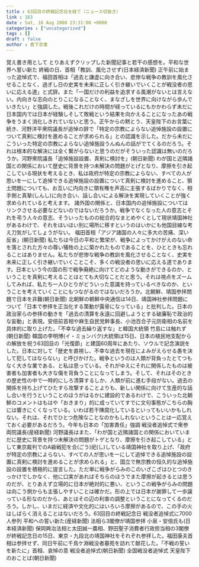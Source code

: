 ```yaml
---
title : 63回目の終戦記念日を経て（ニュース切抜き）
link : 163
date : Sat, 16 Aug 2008 23:31:00 +0000
categories : ["uncategorized"]
tags : []
draft : false
author : 倉下忠憲
---
```


覚え書き用として とりあえずクリップした新聞記事と若干の感想を。平和な世界へ誓い新た 終戦の日、首相「教訓、風化させず(日本経済新聞)  正午前に始まった追悼式で、福田首相は「過去と謙虚に向き合い、悲惨な戦争の教訓を風化させることなく、過ぎし日の史実を未来に正しく引き継いでいくことが戦没者の思いに応える道」と式辞。また「一国だけの利益を追求する風潮がないとは言えない。内向きな志向のとりこになることなく、まなざしを世界に向けながら歩んでいきたい」と強調した。戦後これだけの時間が経っているにもかかわらず未だに日本国内では日本が経験しそして敗戦という結果を向かえることになったあの戦争をうまく消化しきれていないと思う。正午からの黙とう、天皇陛下のお言葉に続き、河野洋平衆院議長が追悼の辞で「特定の宗教によらない追悼施設の設置について真剣に検討を進めることが求められる」との認識を示した。だから未だにこういった特定の宗教によらない追悼施設うんぬんの話がでてくるのだろう。それは根本的な解決には全く繋がらないと思うのだがそういった認識は無いのだろうか。河野衆院議長「追悼施設設置、真剣に検討を」(朝日新聞)  わが国と近隣諸国との関係において歴史に背景を持つ未解決の問題がとげとなり、摩擦を引き起こしている現状を考えるとき、私は政府が特定の宗教によらない、すべての人が思いを一にして追悼できる追悼施設の設置について真剣に検討を進めること、領土問題についても、お互いに内向きに領有権を声高に主張するばかりでなく、相手側と真摯(しんし)に向き合い、話し合いによる解決を実現していくことが強く求められていると考えます。  諸外国の関係と、日本国内の追悼施設についてはリンクさせる必要などないのではないだろうか。戦争でなくなった人の意志とそれを弔う人々の意志、そういったものの総合的なまとめやくとして現状靖国神社があるわけで、それをほいほい別に場所に移すというのはいかにも他国目線な考え刀気がしてしょうがない。 福田首相「アジア諸国の人々に多大の苦痛、深い反省」(朝日新聞) 私たちは今日の平和と繁栄が、戦争によってかけがえのない命を落とされた方々の尊い犠牲の上に築かれたものであることを、ひとときも忘れることはありません。私たちが悲惨な戦争の教訓を風化させることなく、史実を未来に正しく引き継いでいくことこそ、多くの戦没者の思いに応える道であります。日本という今の国の形で戦争廃絶に向けてどのような動きができるのか、ということを真剣に考えることはとても大切なことだと思う。それは視点をズームしてみれば、私たち一人ひとりがどういった意識を持っているべきなのか、ということを考えていくことにもつながるのではないだろうか。北朝鮮、靖国参拝問題で日本を非難(朝日新聞) 北朝鮮の朝鮮中央通信は14日、靖国神社参拝問題について「日本で参拝を正当化する策動が露骨になっている」と批判した。日本の政治家らの参拝の動きを「過去の清算を永遠に回避しようとする破廉恥で政治的な妄動」と表現。安倍前首相や麻生自民党幹事長、小池百合子元防衛相の名前を具体的に取り上げた。「不幸な過去繰り返すな」と韓国大統領 竹島には触れず(朝日新聞) 韓国の李明博(イ・ミョンバク)大統領は15日、日本の植民地支配からの解放を祝う63回目の「光復節」と建国60周年にあたり、ソウルで記念演説をした。日本に対して「歴史を直視し、不幸な過去を現在によみがえらせる愚を決して犯してはならない」と呼びかけた。戦争というのは人類が背負ったとてつもなく大きな業である、と私は思っている。それがゆえにそれに関係したものは被害者も加害者も大きな傷を背負うことになってしまう。そして、それはそのときの歴史性の中で一時的にしろ清算するしか、人類が前に進む手段がない。過去の関係を持ち上げてひたすら攻撃することよりも、新しい関係に向けて生産的な話し合いを行うということのほうがはるかに建設的であるわけで、こういった北朝鮮のコメントはもはや「おきまり」的に成っていてすでに文句事態がこちらの胸には響きにくくなっている。いわば若干陳腐化しているといってもいいかもしれない。それは、それでひとつ危険なことなのかもしれないということは一応覚えておく必要があるだろう。今年も日本の「加害責任」強調 戦没者追悼式で衆参両院議長(産経新聞)  河野議長はまた、「わが国と近隣諸国との関係においていまだに歴史に背景を持つ未解決の問題がトゲとなり、摩擦を引き起こしている」として東京裁判でのA級戦犯を合(ごう)祀(し)している靖国神社を取り上げ、「政府が特定の宗教によらない、すべての人が思いを一にして追悼できる追悼施設の設置に真剣に検討を進めることが求められる」と、国立で無宗教の恒久的な追悼施設の設置を積極的に提言した。ただ単に戦争がらみのこのいざこざはひとつのきっかけでしかなく、他に口実があればそちらのほうでまた摩擦が起きるとは思うのだが、とりあえず立場的に日本が絶対的に悪い、というこの戦争がらみの問題は向こう側からも主張しやすいことは確かだ。形の上では日本が謝罪して一歩譲っている形なのだから、あとはその辺の利害の調整ということになってくるのだろう。しかし、いまだに経済や文化的にはいろいろ摩擦があるので、この手の火はしばらく消えることはないだろう。63回目の終戦記念日 戦没者追悼式に7000人参列 平和への誓い新た(産経新聞) 法相ら3閣僚が靖国参拝 小泉・安倍氏も(日本経済新聞) 保岡興治法相と太田誠一農相、野田聖子消費者行政担当相の3閣僚が終戦記念日の15日、東京・九段北の靖国神社をそれぞれ参拝した。福田康夫首相は参拝せず、同日午前に千鳥ケ淵戦没者墓苑を訪れて献花した。「不戦の誓いを新たに」首相、哀悼の意 戦没者追悼式(朝日新聞) 全国戦没者追悼式 天皇陛下のおことば(朝日新聞)
